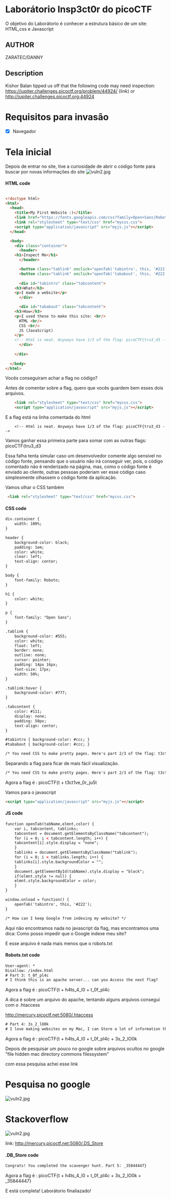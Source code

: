# Laborátorio Insp3ct0r do picoCTF

O objetivo do Laborátorio é conhecer a estrutura básico de um site: HTML,css e Javascript


## AUTHOR
ZARATEC/DANNY


## Description

Kishor Balan tipped us off that the following code may need inspection: https://jupiter.challenges.picoctf.org/problem/44924/ (link) or http://jupiter.challenges.picoctf.org:44924

# Requisitos para invasão
- [x] Navegador



# Tela inicial
Depois de entrar no site, tive a curiosidade de abrir o código fonte para buscar por novas informações do site
![vuln2.jpg](img/telainicial.png)


#### HTML code
```html

<!doctype html>
<html>
  <head>
    <title>My First Website :)</title>
    <link href="https://fonts.googleapis.com/css?family=Open+Sans|Roboto" rel="stylesheet">
    <link rel="stylesheet" type="text/css" href="mycss.css">
    <script type="application/javascript" src="myjs.js"></script>
  </head>

  <body>
    <div class="container">
      <header>
	<h1>Inspect Me</h1>
      </header>

      <button class="tablink" onclick="openTab('tabintro', this, '#222')" id="defaultOpen">What</button>
      <button class="tablink" onclick="openTab('tababout', this, '#222')">How</button>
      
      <div id="tabintro" class="tabcontent">
	<h3>What</h3>
	<p>I made a website</p>
      </div>

      <div id="tababout" class="tabcontent">
	<h3>How</h3>
	<p>I used these to make this site: <br/>
	  HTML <br/>
	  CSS <br/>
	  JS (JavaScript)
	</p>
	<!-- Html is neat. Anyways have 1/3 of the flag: picoCTF{tru3_d3 -->
      </div>
      
    </div>
    
  </body>
</html>

```

Vocês conseguiram achar a flag no código? 

Antes de comentar sobre a flag, quero que vocês guardem bem esses dois arquivos.

```html
    <link rel="stylesheet" type="text/css" href="mycss.css">
    <script type="application/javascript" src="myjs.js"></script>
```

E a flag está na linha comentada do html

```
	<!-- Html is neat. Anyways have 1/3 of the flag: picoCTF{tru3_d3 -->
```

Vamos ganhar essa primeira parte para somar com as outras flags: picoCTF{tru3_d3





Essa falha tenta simular caso um desenvolvedor comente algo sensível no código fonte, pensando que o usuário não irá conseguir ver, pois, o código comentado não é renderizado na página, mas, como o código fonte é enviado ao cliente, outras pessoas poderiam ver esse código caso simplesmente olhassem o código fonte da aplicação.



Vamos olhar o CSS também

```html
 <link rel="stylesheet" type="text/css" href="mycss.css">
```


#### CSS code
```html
div.container {
    width: 100%;
}

header {
    background-color: black;
    padding: 1em;
    color: white;
    clear: left;
    text-align: center;
}

body {
    font-family: Roboto;
}

h1 {
    color: white;
}

p {
    font-family: "Open Sans";
}

.tablink {
    background-color: #555;
    color: white;
    float: left;
    border: none;
    outline: none;
    cursor: pointer;
    padding: 14px 16px;
    font-size: 17px;
    width: 50%;
}

.tablink:hover {
    background-color: #777;
}

.tabcontent {
    color: #111;
    display: none;
    padding: 50px;
    text-align: center;
}

#tabintro { background-color: #ccc; }
#tababout { background-color: #ccc; }

/* You need CSS to make pretty pages. Here's part 2/3 of the flag: t3ct1ve_0r_ju5t */
```


Separando a flag para ficar de mais fácil visualização. 

```html
/* You need CSS to make pretty pages. Here's part 2/3 of the flag: t3ct1ve_0r_ju5t */
```

Agora a flag é : picoCTF{t + t3ct1ve_0r_ju5t

Vamos para o javascript


```html
<script type="application/javascript" src="myjs.js"></script>
```
#### JS code

```html
function openTab(tabName,elmnt,color) {
    var i, tabcontent, tablinks;
    tabcontent = document.getElementsByClassName("tabcontent");
    for (i = 0; i < tabcontent.length; i++) {
	tabcontent[i].style.display = "none";
    }
    tablinks = document.getElementsByClassName("tablink");
    for (i = 0; i < tablinks.length; i++) {
	tablinks[i].style.backgroundColor = "";
    }
    document.getElementById(tabName).style.display = "block";
    if(elmnt.style != null) {
	elmnt.style.backgroundColor = color;
    }
}

window.onload = function() {
    openTab('tabintro', this, '#222');
}

/* How can I keep Google from indexing my website? */
```

Aqui não encontramos nada no javascript da flag, mas encontramos uma dica: Como posso impedir que o Google indexe meu site?

E esse arquivo é nada mais menos que o robots.txt


#### Robots.txt code

```html
User-agent: *
Disallow: /index.html
# Part 3: t_0f_pl4c
# I think this is an apache server... can you Access the next flag?
```


Agora a flag é : picoCTF{t + h4ts_4_l0 + t_0f_pl4c

A dica é sobre um arquivo do apache, tentando alguns arquivos consegui com o .htaccess

http://mercury.picoctf.net:5080/.htaccess

```html
# Part 4: 3s_2_lO0k
# I love making websites on my Mac, I can Store a lot of information there.
```

Agora a flag é : picoCTF{t + h4ts_4_l0 + t_0f_pl4c + 3s_2_lO0k



Depois de pesquisar um pouco no google sobre arquivos ocultos no google
"file hidden mac directory commons filessystem"

com essa pesquisa achei esse link

# Pesquisa no google
![vuln2.jpg](img/pesquisagoogle.jpeg)

# Stackoverflow
![vuln2.jpg](img/arquivooculto.jpeg)


link: http://mercury.picoctf.net:5080/.DS_Store


#### .DB_Store code

```html
Congrats! You completed the scavenger hunt. Part 5: _35844447}
```


Agora a flag é : picoCTF{t + h4ts_4_l0 + t_0f_pl4c + 3s_2_lO0k + _35844447} 

E está completa! 
Laborátorio finaliazado!